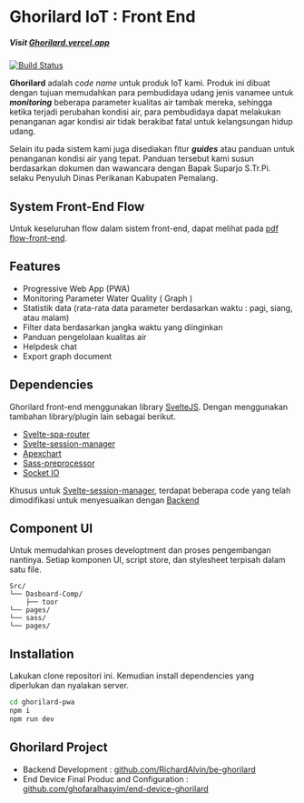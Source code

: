 # Ghorilard IoT : Front End
##### Visit [Ghorilard.vercel.app](https://Ghorilard.vercel.app)

[![Build Status](https://travis-ci.org/joemccann/dillinger.svg?branch=master)](https://travis-ci.org/joemccann/dillinger)

**Ghorilard** adalah _code name_ untuk produk IoT kami. Produk ini dibuat dengan tujuan memudahkan para pembudidaya udang jenis vanamee untuk _**monitoring**_ beberapa parameter kualitas air tambak mereka, sehingga ketika terjadi perubahan kondisi air, para pembudidaya dapat melakukan penanganan agar kondisi air tidak berakibat fatal untuk kelangsungan hidup udang. 

Selain itu pada sistem kami juga disediakan fitur _**guides**_ atau panduan untuk penanganan kondisi air yang tepat. Panduan tersebut kami susun berdasarkan dokumen dan wawancara dengan Bapak Suparjo S.Tr.Pi. selaku Penyuluh Dinas Perikanan Kabupaten Pemalang.

## System Front-End Flow
Untuk keseluruhan flow dalam sistem front-end, dapat melihat pada [pdf flow-front-end](https://drive.google.com/file/d/1DDjyNaGWnjOZ3Zjk7n856PGWqj5shMAl/view?usp=sharing).

## Features

- Progressive Web App (PWA)
- Monitoring Parameter Water Quality ( Graph )
- Statistik data (rata-rata data parameter berdasarkan waktu : pagi, siang, atau malam)
- Filter data berdasarkan jangka waktu yang diinginkan
- Panduan pengelolaan kualitas air
- Helpdesk chat
- Export graph document

## Dependencies
Ghorilard front-end menggunakan library [SvelteJS](https://dillinger.io/). Dengan menggunakan tambahan library/plugin lain sebagai berikut.

- [Svelte-spa-router](https://github.com/ItalyPaleAle/svelte-spa-router) 
- [Svelte-session-manager](https://github.com/arlac77/svelte-session-manager)
- [Apexchart](https://github.com/galkatz373/svelte-apexcharts)
- [Sass-preprocessor](https://github.com/ls-age/svelte-preprocess-sass)
- [Socket IO](https://socket.io/)

Khusus untuk [Svelte-session-manager](https://github.com/arlac77/svelte-session-manager), terdapat beberapa code yang telah dimodifikasi untuk menyesuaikan dengan [Backend](https://github.com/RichardAlvin/be-ghorilard)

## Component UI

Untuk memudahkan proses developtment dan proses pengembangan nantinya. Setiap komponen UI, script store, dan stylesheet terpisah dalam satu file.

```text
Src/
└── Dasboard-Comp/
    ├── toor
└── pages/
└── sass/
└── pages/
```

## Installation
Lakukan clone repositori ini. Kemudian install dependencies yang diperlukan dan nyalakan server.

```sh
cd ghorilard-pwa
npm i
npm run dev
```

## Ghorilard Project

- Backend Development : [github.com/RichardAlvin/be-ghorilard](https://github.com/RichardAlvin/be-ghorilard)
- End Device Final Produc and Configuration : [github.com/ghofaralhasyim/end-device-ghorilard](https://github.com/ghofaralhasyim/end-device-ghorilard)
